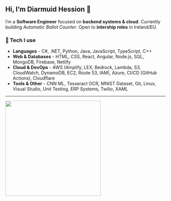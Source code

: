 <h2 align="left">Hi, I’m Diarmuid Hession 👋</h2>

I’m a <b>Software Engineer</b> focused on <b>backend systems & cloud</b>. 
Currently building <i>Automatic Ballot Counter</i>. Open to <b>intership roles</b> in Ireland/EU.

### 🔧 Tech I use
<ul>
  <li><b>Languages</b> - C#, .NET, Python, Java, JavaScript, TypeScript, C++</li>
<li><b>Web & Databases</b> - HTML, CSS, React, Angular, Node.js, SQL, MongoDB, Firebase, Netlify</li>
<li><b>Cloud & DevOps</b> - AWS (Amplify, LEX, Bedrock, Lambda, S3, CloudWatch, DynamoDB, EC2, Route 53, IAM), Azure, CI/CD (GitHub Actions), Cloudflare</li>
<li><b>Tools & Other</b> - CNN ML, Tesseract OCR, MNIST Dataset, Git, Linux, Visual Studio, Unit Testing, ERP Systems, Twilio, XAML</li>
</ul>

---

<img src="https://media1.giphy.com/media/v1.Y2lkPTc5MGI3NjExb29odXloeW5qc3l4ZGRubzZkbm0weWkxZnZxeXJiYzZyYjA4bXVkZSZlcD12MV9pbnRlcm5hbF9naWZfYnlfaWQmY3Q9Zw/H03PuVdwREB21ANkLX/giphy.gif" width="300" align="center" />


